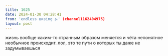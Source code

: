 ```yaml
---
title: 1625
date: 2024-01-30 04:28:41
from: 'endless шизing ⍼' (channel1162404975)
layout: post
---
```


жизнь вообще каким-то странным образом меняется и чёта непонятное необычное происходит. лол, это те пути о которых ты даже не задумываешься
